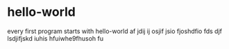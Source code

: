 # hello-world
every first program starts with hello-world
af jdij ij osjif jsio fjoshdfio 
fds djf lsdjifjskd iuhis hfuiwhe9fhusoh fu
